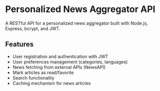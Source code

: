 # Personalized News Aggregator API

A RESTful API for a personalized news aggregator built with Node.js, Express, bcrypt, and JWT.

## Features

- User registration and authentication with JWT
- User preferences management (categories, languages)
- News fetching from external APIs (NewsAPI)
- Mark articles as read/favorite
- Search functionality
- Caching mechanism for news articles

